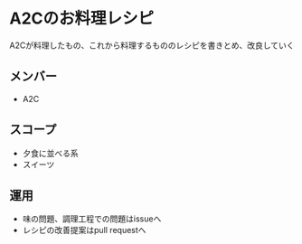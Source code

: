 # A2Cのお料理レシピ

A2Cが料理したもの、これから料理するもののレシピを書きとめ、改良していく

## メンバー

* A2C

## スコープ

* 夕食に並べる系
* スイーツ

## 運用

* 味の問題、調理工程での問題はissueへ
* レシピの改善提案はpull requestへ


